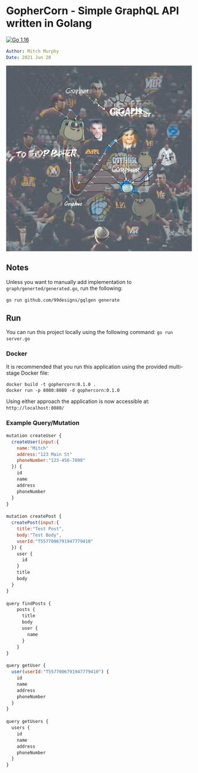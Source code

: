# GopherCorn - Simple GraphQL API written in Golang

[![Go 1.16](https://img.shields.io/badge/Go-v1.16-blue)](https://golang.org/doc/go1.16)

```yaml
Author: Mitch Murphy
Date: 2021 Jun 20
```

![GopherCorn](media/gophergraph.jpeg)


## Notes

Unless you want to manually add implementation to `graph/generted/generated.go`, run the following:

`go run github.com/99designs/gqlgen generate`

## Run

You can run this project locally using the following command: `go run server.go`

### Docker

It is recommended that you run this application using the provided multi-stage Docker file:

```shell
docker build -t gophercorn:0.1.0 .
docker run -p 8080:8080 -d gophercorn:0.1.0
```

Using either approach the application is now accessible at: `http://localhost:8080/`

### Example Query/Mutation

```javascript
mutation createUser {
  createUser(input:{
    name:"Mitch"
    address:"123 Main St"
    phoneNumber:"123-456-7890"
  }) {
    id
    name
    address
    phoneNumber
  }
}

mutation createPost {
  createPost(input:{
    title:"Test Post", 
    body:"Test Body", 
    userId:"T5577006791947779410"
  }) {
    user {
      id
    }
    title
    body
  }
}

query findPosts {
    posts {
      title
      body
      user {
        name
      }
    }
}

query getUser {
  user(userId:"T5577006791947779410") {
    id
    name
    address
    phoneNumber
  }
}

query getUsers {
  users {
    id
    name
    address
    phoneNumber
  }
}
```